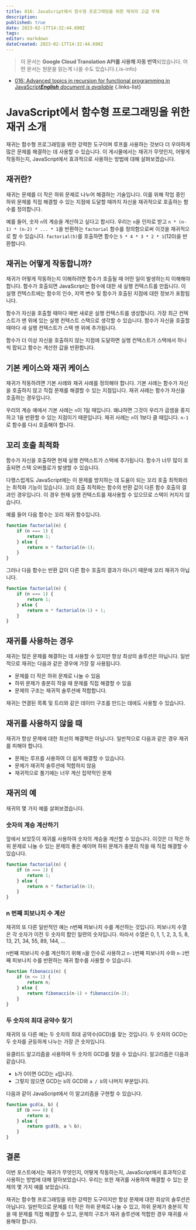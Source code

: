 ```yaml
---
title: 016: JavaScript에서 함수형 프로그래밍을 위한 재귀의 고급 주제
description: 
published: true
date: 2023-02-17T14:32:44.690Z
tags: 
editor: markdown
dateCreated: 2023-02-17T14:32:44.690Z
---
```


> 이 문서는 **Google Cloud Translation API를 사용해 자동 번역**되었습니다.
어떤 문서는 원문을 읽는게 나을 수도 있습니다.{.is-info}



- [016: Advanced topics in recursion for functional programming in JavaScript***English** document is available*](/en/Knowledge-base/Functional_JavaScript/Learning/016-advanced-topics-in-recursion-for-functional-programming-in-javascript)
{.links-list}


# JavaScript에서 함수형 프로그래밍을 위한 재귀 소개

재귀는 함수형 프로그래밍을 위한 강력한 도구이며 루프를 사용하는 것보다 더 우아하게 많은 문제를 해결하는 데 사용할 수 있습니다. 이 게시물에서는 재귀가 무엇인지, 어떻게 작동하는지, JavaScript에서 효과적으로 사용하는 방법에 대해 살펴보겠습니다.

## 재귀란?

재귀는 문제를 더 작은 하위 문제로 나누어 해결하는 기술입니다. 이를 위해 작업 중인 하위 문제를 직접 해결할 수 있는 지점에 도달할 때까지 자신을 재귀적으로 호출하는 함수를 정의합니다.

예를 들어, 숫자 `n`의 계승을 계산하고 싶다고 합시다. 우리는 `n`을 인자로 받고 `n * (n-1) * (n-2) * ... * 1`을 반환하는 `factorial` 함수를 정의함으로써 이것을 재귀적으로 할 수 있습니다. `factorial(5)`를 호출하면 함수는 `5 * 4 * 3 * 2 * 1`(120)을 반환합니다.

## 재귀는 어떻게 작동합니까?

재귀가 어떻게 작동하는지 이해하려면 함수가 호출될 때 어떤 일이 발생하는지 이해해야 합니다. 함수가 호출되면 JavaScript는 함수에 대한 새 실행 컨텍스트를 만듭니다. 이 실행 컨텍스트에는 함수의 인수, 지역 변수 및 함수가 호출된 지점에 대한 정보가 포함됩니다.

함수가 자신을 호출할 때마다 매번 새로운 실행 컨텍스트를 생성합니다. 가장 최근 컨텍스트가 맨 위에 있는 실행 컨텍스트 스택으로 생각할 수 있습니다. 함수가 자신을 호출할 때마다 새 실행 컨텍스트가 스택 맨 위에 추가됩니다.

함수가 더 이상 자신을 호출하지 않는 지점에 도달하면 실행 컨텍스트가 스택에서 하나씩 팝되고 함수는 계산한 값을 반환합니다.

## 기본 케이스와 재귀 케이스

재귀가 작동하려면 기본 사례와 재귀 사례를 정의해야 합니다. 기본 사례는 함수가 자신을 호출하지 않고 직접 문제를 해결할 수 있는 지점입니다. 재귀 사례는 함수가 자신을 호출하는 경우입니다.

우리의 계승 예에서 기본 사례는 `n`이 1일 때입니다. 왜냐하면 그것이 우리가 곱셈을 중지하고 1을 반환할 수 있는 지점이기 때문입니다. 재귀 사례는 `n`이 1보다 클 때입니다. `n-1`로 함수를 다시 호출해야 합니다.

## 꼬리 호출 최적화

함수가 자신을 호출하면 현재 실행 컨텍스트가 스택에 추가됩니다. 함수가 너무 많이 호출되면 스택 오버플로가 발생할 수 있습니다.

다행스럽게도 JavaScript에는 이 문제를 방지하는 데 도움이 되는 꼬리 호출 최적화라는 최적화 기능이 있습니다. 꼬리 호출 최적화는 함수의 반환 값이 다른 함수 호출의 결과인 경우입니다. 이 경우 현재 실행 컨텍스트를 재사용할 수 있으므로 스택이 커지지 않습니다.

예를 들어 다음 함수는 꼬리 재귀 함수입니다.

```javascript
function factorial(n) {
    if (n === 1) {
        return 1;
    } else {
        return n * factorial(n-1);
    }
}
```

그러나 다음 함수는 반환 값이 다른 함수 호출의 결과가 아니기 때문에 꼬리 재귀가 아닙니다.

```javascript
function factorial(n) {
    if (n === 1) {
        return 1;
    } else {
        return n * factorial(n-1) + 1;
    }
}
```

## 재귀를 사용하는 경우

재귀는 많은 문제를 해결하는 데 사용할 수 있지만 항상 최상의 솔루션은 아닙니다. 일반적으로 재귀는 다음과 같은 경우에 가장 잘 사용됩니다.

- 문제를 더 작은 하위 문제로 나눌 수 있음
- 하위 문제가 충분히 작을 때 문제를 직접 해결할 수 있음
- 문제의 구조는 재귀적 솔루션에 적합합니다.

재귀는 연결된 목록 및 트리와 같은 데이터 구조를 만드는 데에도 사용할 수 있습니다.

## 재귀를 사용하지 않을 때

재귀가 항상 문제에 대한 최선의 해결책은 아닙니다. 일반적으로 다음과 같은 경우 재귀를 피해야 합니다.

- 문제는 루프를 사용하여 더 쉽게 해결할 수 있습니다.
- 문제가 재귀적 솔루션에 적합하지 않음
- 재귀적으로 풀기에는 너무 계산 집약적인 문제

## 재귀의 예

재귀의 몇 가지 예를 살펴보겠습니다.

### 숫자의 계승 계산하기

앞에서 보았듯이 재귀를 사용하여 숫자의 계승을 계산할 수 있습니다. 이것은 더 작은 하위 문제로 나눌 수 있는 문제의 좋은 예이며 하위 문제가 충분히 작을 때 직접 해결할 수 있습니다.

```javascript
function factorial(n) {
    if (n === 1) {
        return 1;
    } else {
        return n * factorial(n-1);
    }
}
```

### n 번째 피보나치 수 계산

재귀의 또 다른 일반적인 예는 n번째 피보나치 수를 계산하는 것입니다. 피보나치 수열은 각 숫자가 이전 두 숫자의 합인 일련의 숫자입니다. 따라서 수열은 0, 1, 1, 2, 3, 5, 8, 13, 21, 34, 55, 89, 144, ...

n번째 피보나치 수를 계산하기 위해 `n`을 인수로 사용하고 `n-1`번째 피보나치 수와 `n-2`번째 피보나치 수를 반환하는 재귀 함수를 사용할 수 있습니다.

```javascript
function fibonacci(n) {
    if (n <= 1) {
        return n;
    } else {
        return fibonacci(n-1) + fibonacci(n-2);
    }
}
```

### 두 숫자의 최대 공약수 찾기

재귀의 또 다른 예는 두 숫자의 최대 공약수(GCD)를 찾는 것입니다. 두 숫자의 GCD는 두 숫자를 균등하게 나누는 가장 큰 숫자입니다.

유클리드 알고리즘을 사용하여 두 숫자의 GCD를 찾을 수 있습니다. 알고리즘은 다음과 같습니다.

- `b`가 0이면 GCD는 `a`입니다.
- 그렇지 않으면 GCD는 `b`의 GCD와 `a / b`의 나머지 부분입니다.

다음과 같이 JavaScript에서 이 알고리즘을 구현할 수 있습니다.

```javascript
function gcd(a, b) {
    if (b === 0) {
        return a;
    } else {
        return gcd(b, a % b);
    }
}
```

## 결론

이번 포스트에서는 재귀가 무엇인지, 어떻게 작동하는지, JavaScript에서 효과적으로 사용하는 방법에 대해 알아보았습니다. 우리는 또한 재귀를 사용하여 해결할 수 있는 문제의 몇 가지 예를 보았습니다.

재귀는 함수형 프로그래밍을 위한 강력한 도구이지만 항상 문제에 대한 최상의 솔루션은 아닙니다. 일반적으로 문제를 더 작은 하위 문제로 나눌 수 있고, 하위 문제가 충분히 작을 때 문제를 직접 해결할 수 있고, 문제의 구조가 재귀 솔루션에 적합한 경우 재귀를 사용해야 합니다.